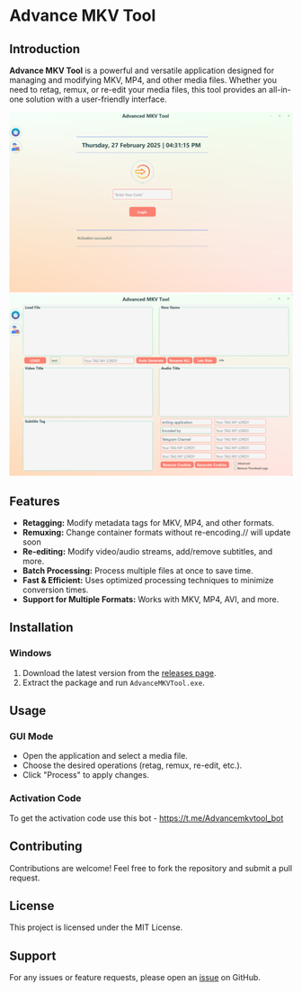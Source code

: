 # Advance MKV Tool

## Introduction

**Advance MKV Tool** is a powerful and versatile application designed for managing and modifying MKV, MP4, and other media files. Whether you need to retag, remux, or re-edit your media files, this tool provides an all-in-one solution with a user-friendly interface.

![login](https://github.com/the-red-wolf/Advanced-MKV-Tool/blob/1427adee6ec332290a9be783c912101503b8de20/png/Advanced%20MKV%20Tool_login.png)
![retag](https://github.com/the-red-wolf/Advanced-MKV-Tool/blob/9c8114c10a93b0a80a679106a950b61e5ed235c6/png/Advanced%20MKV%20Tool_retag.png)

## Features

- **Retagging:** Modify metadata tags for MKV, MP4, and other formats.
- **Remuxing:** Change container formats without re-encoding.// will update soon
- **Re-editing:** Modify video/audio streams, add/remove subtitles, and more.
- **Batch Processing:** Process multiple files at once to save time.
- **Fast & Efficient:** Uses optimized processing techniques to minimize conversion times.
- **Support for Multiple Formats:** Works with MKV, MP4, AVI, and more.

## Installation

### Windows

1. Download the latest version from the [releases page](#).
2. Extract the package and run `AdvanceMKVTool.exe`.

## Usage

### GUI Mode

- Open the application and select a media file.
- Choose the desired operations (retag, remux, re-edit, etc.).
- Click "Process" to apply changes.

### Activation Code

To get the activation code use this bot - https://t.me/Advancemkvtool_bot

## Contributing

Contributions are welcome! Feel free to fork the repository and submit a pull request.

## License

This project is licensed under the MIT License.

## Support

For any issues or feature requests, please open an [issue](#) on GitHub.

